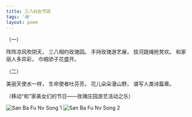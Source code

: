 ```yaml
---
title: 三八妇女节颂
tags: '诗'
layout: poem
---
```


（一）

阵阵凉风吹阴天， 三八相约玫瑰园。
手持玫瑰游艺展， 拔河跳绳抢凳欢。
和家丽人多异彩， 巾帼骄子花盛开。


（二）

美丽天使水一样， 生命使者吐芬芳。
花儿朵朵漫山野， 谱写人类诗篇章。

（移动“和”家美女们的节日——玫瑰庄园游艺活动之乐）

![San Ba Fu Nv Song 1](for_posts/san-ba-fu-nv-song-1.jpg)
![San Ba Fu Nv Song 2](for_posts/san-ba-fu-nv-song-2.jpg)
